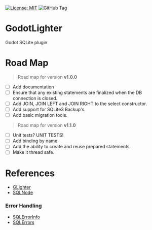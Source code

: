 [![License: MIT](https://img.shields.io/badge/License-MIT-yellow.svg)](https://opensource.org/licenses/MIT)
![GitHub Tag](https://img.shields.io/github/v/tag/alexey-pkv/GodotLighter?label=Version)

# GodotLighter 

Godot SQLite plugin

# Road Map

> Road map for version **v1.0.0**

- [ ] Add documentation
- [ ] Ensure that any existing statements are finalized when the DB connection is closed. 
- [ ] Add JOIN, JOIN LEFT and JOIN RIGHT to the select constructor.  
- [ ] Add support for SQLite3 Backup's.
- [ ] Add basic migration tools.

> Road map for version **v1.1.0**
- [ ] Unit tests? UNIT TESTS!
- [ ] Add binding by name
- [ ] Add the ability to create and reuse prepared statements.  
- [ ] Make it thread safe.

# References 

* [GLighter](docs/GLighter.md)
* [SQLNode](docs/SQLNode.md)

### Error Handling
* [SQLErrorInfo](docs/Objects/SQLErrorInfo.md)
* [SQLErrors](docs/Objects/SQLErrors.md)

